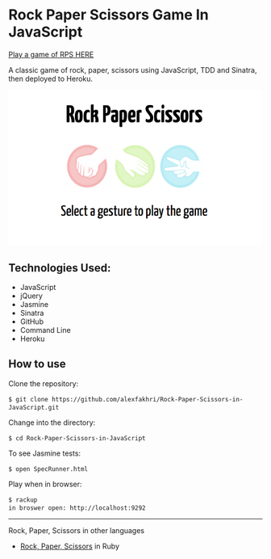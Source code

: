 Rock Paper Scissors Game In JavaScript
========================

[Play a game of RPS HERE](https://agile-island-47247.herokuapp.com/)

A classic game of rock, paper, scissors using JavaScript, TDD and Sinatra, then deployed to Heroku.

![alt text](./public/images/app-view.png "App screenshot")


Technologies Used:
-----------
- JavaScript
- jQuery
- Jasmine
- Sinatra
- GitHub
- Command Line
- Heroku

How to use
----------
Clone the repository:
```shell
$ git clone https://github.com/alexfakhri/Rock-Paper-Scissors-in-JavaScript.git
```

Change into the directory:
```shell
$ cd Rock-Paper-Scissors-in-JavaScript
```

To see Jasmine tests:
```shell
$ open SpecRunner.html
```

Play when in browser:
```shell
$ rackup
in broswer open: http://localhost:9292
```

------------------------------------------------
Rock, Paper, Scissors in other languages
 - [Rock, Paper, Scissors](https://github.com/alexfakhri/Rock-Paper-Scissors) in Ruby
